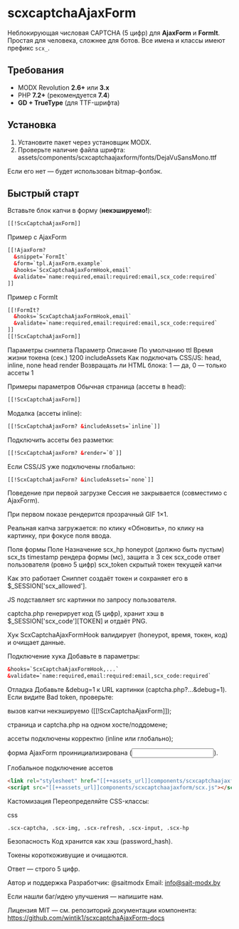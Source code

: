 # scxcaptchaAjaxForm

Неблокирующая числовая CAPTCHA (5 цифр) для **AjaxForm** и **FormIt**. Простая для человека, сложнее для ботов. Все имена и классы имеют префикс `scx_`.

## Требования
- MODX Revolution **2.6+** или **3.x**
- PHP **7.2+** (рекомендуется **7.4**)
- **GD + TrueType** (для TTF-шрифта)

## Установка
1. Установите пакет через установщик MODX.
2. Проверьте наличие файла шрифта:
assets/components/scxcaptchaajaxform/fonts/DejaVuSansMono.ttf

Если его нет — будет использован bitmap-фолбэк.

## Быстрый старт

Вставьте блок капчи в форму (**некэшируемо!**):
```html
[[!ScxCaptchaAjaxForm]]
```
Пример с AjaxForm
```html
[[!AjaxForm?
  &snippet=`FormIt`
  &form=`tpl.AjaxForm.example`
  &hooks=`ScxCaptchaAjaxFormHook,email`
  &validate=`name:required,email:required:email,scx_code:required`
]]
```
Пример с FormIt
```html
[[!FormIt?
  &hooks=`ScxCaptchaAjaxFormHook,email`
  &validate=`name:required,email:required:email,scx_code:required`
]]
[[!ScxCaptchaAjaxForm]]
```
Параметры сниппета
Параметр	Описание	По умолчанию
ttl	Время жизни токена (сек.)	1200
includeAssets	Как подключать CSS/JS: head, inline, none	head
render	Возвращать ли HTML блока: 1 — да, 0 — только ассеты	1

Примеры параметров
Обычная страница (ассеты в head):

```html
[[!ScxCaptchaAjaxForm]]
```

Модалка (ассеты inline):

```html
[[!ScxCaptchaAjaxForm? &includeAssets=`inline`]]
```
Подключить ассеты без разметки:

```html
[[!ScxCaptchaAjaxForm? &render=`0`]]
```

Если CSS/JS уже подключены глобально:

```html
[[!ScxCaptchaAjaxForm? &includeAssets=`none`]]
```

Поведение при первой загрузке
Сессия не закрывается (совместимо с AjaxForm).

При первом показе рендерится прозрачный GIF 1×1.

Реальная капча загружается: по клику «Обновить», по клику на картинку, при фокусе поля ввода.

Поля формы
Поле	Назначение
scx_hp	honeypot (должно быть пустым)
scx_ts	timestamp рендера формы (мс), защита ≥ 3 сек
scx_code	ответ пользователя (ровно 5 цифр)
scx_token	скрытый токен текущей капчи

Как это работает
Сниппет создаёт токен и сохраняет его в $_SESSION['scx_allowed'].

JS подставляет src картинки по запросу пользователя.

captcha.php генерирует код (5 цифр), хранит хэш в $_SESSION['scx_code'][TOKEN] и отдаёт PNG.

Хук ScxCaptchaAjaxFormHook валидирует (honeypot, время, токен, код) и очищает данные.

Подключение хука
Добавьте в параметры:

```html
&hooks=`ScxCaptchaAjaxFormHook,...`
&validate=`name:required,email:required:email,scx_code:required`
```

Отладка
Добавьте &debug=1 к URL картинки (captcha.php?...&debug=1).
Если видите Bad token, проверьте:

вызов капчи некэшируемо ([[!ScxCaptchaAjaxForm]]);

страница и captcha.php на одном хосте/поддомене;

ассеты подключены корректно (inline или глобально);

форма AjaxForm проинициализирована (<input name="af_action">).

Глобальное подключение ассетов
```html
<link rel="stylesheet" href="[[++assets_url]]components/scxcaptchaajaxform/scx.css">
<script src="[[++assets_url]]components/scxcaptchaajaxform/scx.js"></script>
```

Кастомизация
Переопределяйте CSS-классы:

css
```
.scx-captcha, .scx-img, .scx-refresh, .scx-input, .scx-hp
```
Безопасность
Код хранится как хэш (password_hash).

Токены короткоживущие и очищаются.

Ответ — строго 5 цифр.

Автор и поддержка
Разработчик: @saitmodx
Email: info@sait-modx.by

Если нашли баг/идею улучшения — напишите нам.

Лицензия
MIT — см. репозиторий документации компонента:
https://github.com/wintik1/scxcaptchaAjaxForm-docs
